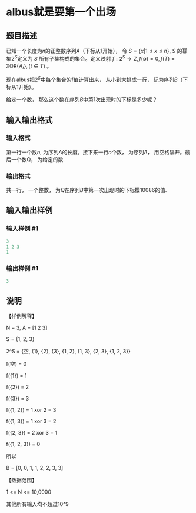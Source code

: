 # albus就是要第一个出场

## 题目描述

已知一个长度为$n$的正整数序列$A$（下标从$1$开始）， 令 $S = \{ x | 1 \le x \le n \}$, $S$ 的幂集$2^S$定义为 $S$ 所有子集构成的集合。定义映射 $f : 2^S \to Z,f(\emptyset) = 0,f(T) = \mathrm{XOR}\{A_t\}, (t \in T)$ 。

现在albus把$2^S$中每个集合的f值计算出来， 从小到大排成一行， 记为序列$B$（下标从$1$开始）。

给定一个数， 那么这个数在序列$B$中第$1$次出现时的下标是多少呢？

## 输入输出格式

### 输入格式

第一行一个数$n$, 为序列$A$的长度。接下来一行$n$个数， 为序列$A$， 用空格隔开。最后一个数Q， 为给定的数.

### 输出格式

共一行， 一个整数， 为$Q$在序列$B$中第一次出现时的下标模$10086$的值.

## 输入输出样例

### 输入样例 #1

```cpp
3
1 2 3
1
```


### 输出样例 #1

```cpp
3
```


## 说明

【样例解释】

N = 3, A = [1 2 3]

S = {1, 2, 3}

2^S = {空, {1}, {2}, {3}, {1, 2}, {1, 3}, {2, 3}, {1, 2, 3}}

f(空) = 0

f({1}) = 1

f({2}) = 2

f({3}) = 3

f({1, 2}) = 1 xor 2 = 3

f({1, 3}) = 1 xor 3 = 2

f({2, 3}) = 2 xor 3 = 1

f({1, 2, 3}) = 0

所以

B = [0, 0, 1, 1, 2, 2, 3, 3]

【数据范围】

1 <= N <= 10,0000

其他所有输入均不超过10^9

